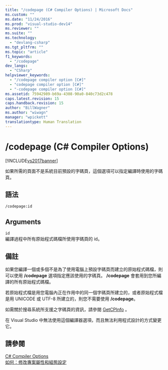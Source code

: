 ```yaml
---
title: "/codepage (C# Compiler Options) | Microsoft Docs"
ms.custom: ""
ms.date: "11/24/2016"
ms.prod: "visual-studio-dev14"
ms.reviewer: ""
ms.suite: ""
ms.technology: 
  - "devlang-csharp"
ms.tgt_pltfrm: ""
ms.topic: "article"
f1_keywords: 
  - "/codepage"
dev_langs: 
  - "CSharp"
helpviewer_keywords: 
  - "/codepage compiler option [C#]"
  - "codepage compiler option [C#]"
  - "-codepage compiler option [C#]"
ms.assetid: 75942989-b69a-4308-90a0-840c73d2c478
caps.latest.revision: 15
caps.handback.revision: 15
author: "BillWagner"
ms.author: "wiwagn"
manager: "wpickett"
translationtype: Human Translation
---
```

# /codepage (C# Compiler Options)
[!INCLUDE[vs2017banner](../../../csharp/includes/vs2017banner.md)]

如果所需的頁面不是系統目前預設的字碼頁，這個選項可以指定編譯時使用的字碼頁。  
  
## 語法  
  
```  
/codepage:id  
```  
  
## Arguments  
 `id`  
 編譯過程中所有原始程式碼檔所使用字碼頁的 id。  
  
## 備註  
 如果您編譯一個或多個不是為了使用電腦上預設字碼頁而建立的原始程式碼檔，則可以使用 **\/codepage** 選項指定應該使用的字碼頁。  **\/codepage** 會套用到您所編譯的所有原始程式碼檔。  
  
 若原始程式檔是用您電腦內正在作用中的同一個字碼頁所建立的，或者原始程式檔是用 UNICODE 或 UTF\-8 所建立的，則您不需要使用 **\/codepage**。  
  
 如需關於搜尋系統所支援之字碼頁的資訊，請參閱 [GetCPInfo](http://go.microsoft.com/fwlink/?LinkId=148371) 。  
  
 在 Visual Studio 中無法使用這個編譯器選項，而且無法利用程式設計的方式變更它。  
  
## 請參閱  
 [C\# Compiler Options](../../../csharp/language-reference/compiler-options/index.md)   
 [如何：修改專案屬性和組態設定](http://msdn.microsoft.com/zh-tw/e7184bc5-2f2b-4b4f-aa9a-3ecfcbc48b67)